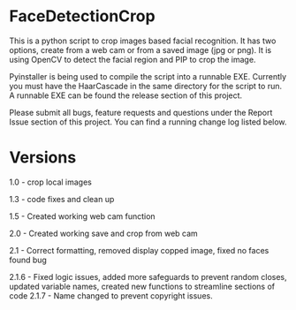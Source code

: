 FaceDetectionCrop
==========
This is a python script to crop images based facial recognition. It has two options, create from a web cam or 
from a saved image (jpg or png). It is using OpenCV to detect the facial region and PIP to crop the image.

Pyinstaller is being used to compile the script into a runnable EXE. Currently you must have the HaarCascade 
in the same directory for the script to run. A runnable EXE can be found the release section of this project.

Please submit all bugs, feature requests and questions under the Report Issue section of this project. You can find a running change log listed below.

Versions
==================
1.0 - crop local images

1.3 - code fixes and clean up 

1.5 - Created working web cam function

2.0 - Created working save and crop from web cam

2.1 - Correct formatting, removed display copped image, fixed no faces found bug

2.1.6 - Fixed logic issues, added more safeguards to prevent random closes, updated variable names, created new functions to streamline sections of code
2.1.7 - Name changed to prevent copyright issues.